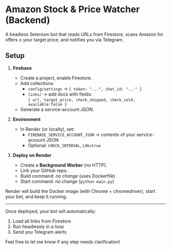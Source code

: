 # Amazon Stock & Price Watcher (Backend)

A headless Selenium bot that reads URLs from Firestore, scans Amazon for offers ≤ your target price, and notifies you via Telegram.

## Setup

1. **Firebase**  
   - Create a project, enable Firestore.  
   - Add collections:
     - `config/settings` → `{ token: "...", chat_id: "..." }`
     - `links/` → add docs with fields:  
       `{ url, target_price, check_shipped, check_sold, available:false }`
   - Generate a service-account JSON.

2. **Environment**  
   - In Render (or locally), set:
     - `FIREBASE_SERVICE_ACCOUNT_JSON` → _contents_ of your service-account JSON  
     - Optional: `CHECK_INTERVAL`, `LOG=true`

3. **Deploy on Render**  
   - Create a **Background Worker** (no HTTP).  
   - Link your GitHub repo.  
   - Build command: _no change_ (uses Dockerfile)  
   - Start command: _no change_ (`python main.py`)  

Render will build the Docker image (with Chrome + chromedriver), start your bot, and keep it running.

---

Once deployed, your bot will automatically:
1. Load all links from Firestore  
2. Run headlessly in a loop  
3. Send you Telegram alerts  

Feel free to let me know if any step needs clarification!
